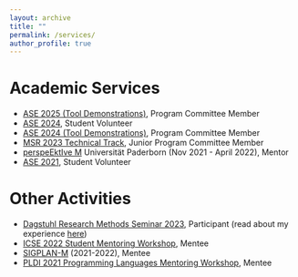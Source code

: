 ```yaml
---
layout: archive
title: ""
permalink: /services/
author_profile: true
---
```


**Academic Services**
======

* [ASE 2025 (Tool Demonstrations)](https://conf.researchr.org/track/ase-2025/ase-2025-tool-demonstration-track), Program Committee Member
* [ASE 2024](https://conf.researchr.org/home/ase-2024), Student Volunteer
* [ASE 2024 (Tool Demonstrations)](https://conf.researchr.org/track/ase-2024/ase-2024-tool-demonstrations), Program Committee Member
* [MSR 2023 Technical Track](https://conf.researchr.org/track/msr-2023/msr-2023-technical-papers?), Junior Program Committee Member
* [perspeEktIve M](https://www.eim.uni-paderborn.de/en/faculty/studies/mentoring-programme) Universität Paderborn (Nov 2021 - April 2022), Mentor
* [ASE 2021](https://conf.researchr.org/home/ase-2021), Student Volunteer

**Other Activities**
=====

* [Dagstuhl Research Methods Seminar 2023](https://www.dagstuhl.de/en/seminars/seminar-calendar/seminar-details/23433), Participant (read about my experience [here](https://mugdhak30.github.io/Schloss-Dagstuhl/))
* [ICSE 2022 Student Mentoring Workshop](https://conf.researchr.org/track/icse-2022/icse-2022-smew---student-mentoring-workshop), Mentee
* [SIGPLAN-M](https://www.sigplan.org/LongTermMentoring/) (2021-2022), Mentee
* [PLDI 2021 Programming Languages Mentoring Workshop](https://pldi21.sigplan.org/home/PLMW-PLDI-2021), Mentee
